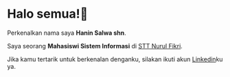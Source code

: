 # Halo semua!👋

Perkenalkan nama saya **Hanin Salwa shn**.<br>

Saya seorang **Mahasiswi Sistem Informasi** di [STT Nurul Fikri](https://nurulfikri.ac.id/).<br>

Jika kamu tertarik untuk berkenalan denganku, silakan ikuti akun [Linkedin](https://www.linkedin.com/in/hanin-salwa-782052253/)ku ya.

<!--
**HaninSalwashn/HaninSalwashn** is a ✨ _special_ ✨ repository because its `README.md` (this file) appears on your GitHub profile.

Here are some ideas to get you started:

- 🔭 I’m currently working on ...
- 🌱 I’m currently learning ...
- 👯 I’m looking to collaborate on ...
- 🤔 I’m looking for help with ...
- 💬 Ask me about ...
- 📫 How to reach me: ...
- 😄 Pronouns: ...
- ⚡ Fun fact: ...
-->
